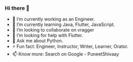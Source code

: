 ### Hi there 👋
- 🔭 I’m currently working as an Engineer.
- 🌱 I’m currently learning Java, Flutter, JavaScript.
- 👯 I’m looking to collaborate on vragger
- 🤔 I’m looking for help with Flutter.
- 💬 Ask me about Python.
- ⚡ Fun fact: Engineer, Instructor, Writer, Learner, Orator.
- 📫 Know more: Search on Google - PuneetShivaay

<!--
**PuneetShivaay/PuneetShivaay** is a ✨ _special_ ✨ repository because its `README.md` (this file) appears on your GitHub profile.

Here are some ideas to get you started:

- 🔭 I’m currently working on Vragger Community Project.
- 🌱 I’m currently learning Flutter, JavaScript, Python.
- 👯 I’m looking to collaborate on ...
- 🤔 I’m looking for help with Flutter.
- 💬 Ask me about Python.
- 📫 How to reach me: Search on Google - PuneetShivaay
- 😄 Pronouns: ...
- ⚡ Fun fact: Engineer, Teacher, Writer, Learner
-->
